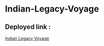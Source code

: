 ﻿<h1>Indian-Legacy-Voyage</h1>
<h2>Deployed link : </h2><a href = "https://indianlegacyvoyage.netlify.app/">Indian Legacy Voyage</a>
